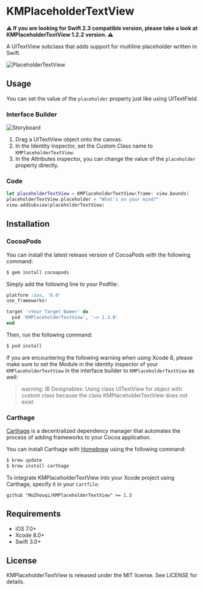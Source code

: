 KMPlaceholderTextView
============

**:warning: If you are looking for Swift 2.3 compatible version, please take a look at KMPlaceholderTextView 1.2.2 version. :warning:**

A UITextView subclass that adds support for multiline placeholder written in Swift.

![PlaceholderTextView](https://raw.githubusercontent.com/MoZhouqi/KMPlaceholderTextView/master/Screenshots/preview.gif)

## Usage

You can set the value of the `placeholder` property just like using UITextField.

### Interface Builder

![Storyboard](https://raw.githubusercontent.com/MoZhouqi/KMPlaceholderTextView/master/Screenshots/storyboard-setting.gif)

1. Drag a UITextView object onto the canvas.
2. In the Identity inspector, set the Custom Class name to `KMPlaceholderTextView`.
3. In the Attributes inspector, you can change the value of the `placeholder` property directly.

### Code

```swift
let placeholderTextView = KMPlaceholderTextView(frame: view.bounds)
placeholderTextView.placeholder = "What's on your mind?"
view.addSubview(placeholderTextView)
```
## Installation

### CocoaPods

You can install the latest release version of CocoaPods with the following command:

```bash
$ gem install cocoapods
```

Simply add the following line to your Podfile:

```ruby
platform :ios, '8.0' 
use_frameworks!

target '<Your Target Name>' do
  pod 'KMPlaceholderTextView', '~> 1.3.0'
end
```

Then, run the following command:

```bash
$ pod install
```

If you are encountering the following warning when using Xcode 8, please make sure to set the Module in the identity inspector of your `KMPlaceholderTextView` in the interface builder to `KMPlaceholderTextView` as well:


> warning: IB Designables: Using class UITextView for object with custom class because the class KMPlaceholderTextView does not exist

### Carthage

[Carthage](https://github.com/Carthage/Carthage) is a decentralized dependency manager that automates the process of adding frameworks to your Cocoa application.

You can install Carthage with [Homebrew](http://brew.sh/) using the following command:

```bash
$ brew update
$ brew install carthage
```

To integrate KMPlaceholderTextView into your Xcode project using Carthage, specify it in your `Cartfile`:

```ogdl
github "MoZhouqi/KMPlaceholderTextView" >= 1.3
```

## Requirements

- iOS 7.0+
- Xcode 8.0+
- Swift 3.0+

## License

KMPlaceholderTextView is released under the MIT license. See LICENSE for details.
